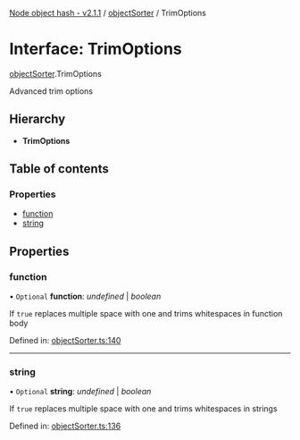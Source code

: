 [Node object hash - v2.1.1](../README.md) / [objectSorter](../modules/objectsorter.md) / TrimOptions

# Interface: TrimOptions

[objectSorter](../modules/objectsorter.md).TrimOptions

Advanced trim options

## Hierarchy

- **TrimOptions**

## Table of contents

### Properties

- [function](objectsorter.trimoptions.md#function)
- [string](objectsorter.trimoptions.md#string)

## Properties

### function

• `Optional` **function**: _undefined_ | _boolean_

If `true` replaces multiple space with one and trims whitespaces in function body

Defined in: [objectSorter.ts:140](https://github.com/SkeLLLa/node-object-hash/blob/6398ebf/src/objectSorter.ts#L140)

---

### string

• `Optional` **string**: _undefined_ | _boolean_

If `true` replaces multiple space with one and trims whitespaces in strings

Defined in: [objectSorter.ts:136](https://github.com/SkeLLLa/node-object-hash/blob/6398ebf/src/objectSorter.ts#L136)
